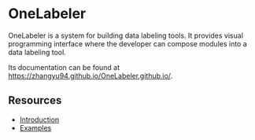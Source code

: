 # OneLabeler

OneLabeler is a system for building data labeling tools.
It provides visual programming interface where the developer can compose modules into a data labeling tool.

Its documentation can be found at <https://zhangyu94.github.io/OneLabeler.github.io/>.

## Resources

- [Introduction](https://zhangyu94.github.io/OneLabeler.github.io/#what-is-onelabeler)
- [Examples](https://zhangyu94.github.io/OneLabeler.github.io/gallery.html)
